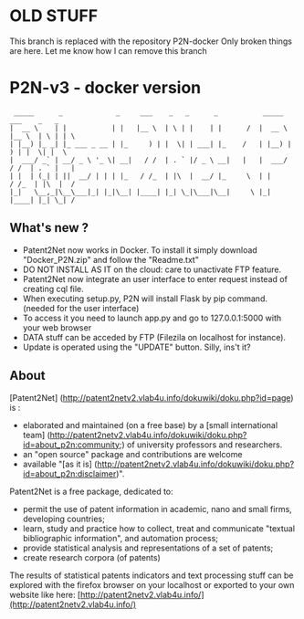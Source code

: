 # OLD STUFF
This branch is replaced with the repository P2N-docker
Only broken things are here. Let me know how I can remove this branch 

# P2N-v3 - docker version
     _____      _             _     ___    _   _      _           _____   ___    _   _ 
    |  __ \    | |           | |   |__ \  | \ | |    | |      /  |  __ \ |__ \  | \ | | \
    | |__) |_ _| |_ ___ _ __ | |_     ) | |  \| | ___| |_    /   | |__) |   ) | |  \| |  \
    |  ___/ _` | __/ _ \ '_ \| __|   / /  | . ` |/ _ \ __|   |   |  ___/   / /  | . ` |   |
    | |  | (_| | ||  __/ | | | |_   / /_  | |\  |  __/ |_     \  | |      / /_  | |\  |  /
    |_|   \__,_|\__\___|_| |_|\__| |____| |_| \_|\___|\__|     \ |_|     |____| |_| \_| /       

What's new ?
-----
* Patent2Net now works in Docker. To install it simply download "Docker_P2N.zip" and follow the "Readme.txt"
* DO NOT INSTALL AS IT on the cloud: care to unactivate FTP feature.
* Patent2Net now integrate an user interface to enter request instead of creating cql file.
* When executing setup.py, P2N will install Flask by pip command. (needed for the user interface)
* To access it you need to launch app.py and go to 127.0.0.1:5000 with your web browser
* DATA stuff can be acceded by FTP (Filezila on localhost for instance).
* Update is operated using the "UPDATE" button. Silly, ins't it?
 

About
-----
[Patent2Net] (http://patent2netv2.vlab4u.info/dokuwiki/doku.php?id=page) is :
* elaborated and maintained (on a free base) by a [small international team] (http://patent2netv2.vlab4u.info/dokuwiki/doku.php?id=about_p2n:community;) of university professors and researchers.  
* an "open source" package and contributions are welcome
* available "[as it is] (http://patent2netv2.vlab4u.info/dokuwiki/doku.php?id=about_p2n:disclaimer)".

Patent2Net is a free package, dedicated to:
* permit the use of patent information in academic, nano and small firms, developing countries;
* learn, study and practice how to collect, treat and communicate "textual bibliographic information", and automation process;
* provide statistical analysis and representations of a set of patents;
* create research corpora (of patents)

The results of statistical patents indicators and text processing stuff can be explored with the firefox browser on your localhost or exported to your own website like here: [http://patent2netv2.vlab4u.info/](http://patent2netv2.vlab4u.info/)

